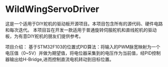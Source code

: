 # WildWingServoDriver
这是一个适用于DIY舵机的驱动板开源项目。本项目包含所有的源代码、硬件电路和每次迭代。
本项目旨在开发一款适用于普通旋转伺服舵机和直线舵机的驱动板，为有意DIY舵机的朋友们提供参考。

项目介绍：
基于STM32F103的位置式PID算法：将输入的PWM脉宽映射为一个电压值（0~5V）并做为期望值，将电位器采集到的电压作为当前值，经PID控制器输出给H-Bridge,进而控制直流电机转动到目标位置。
